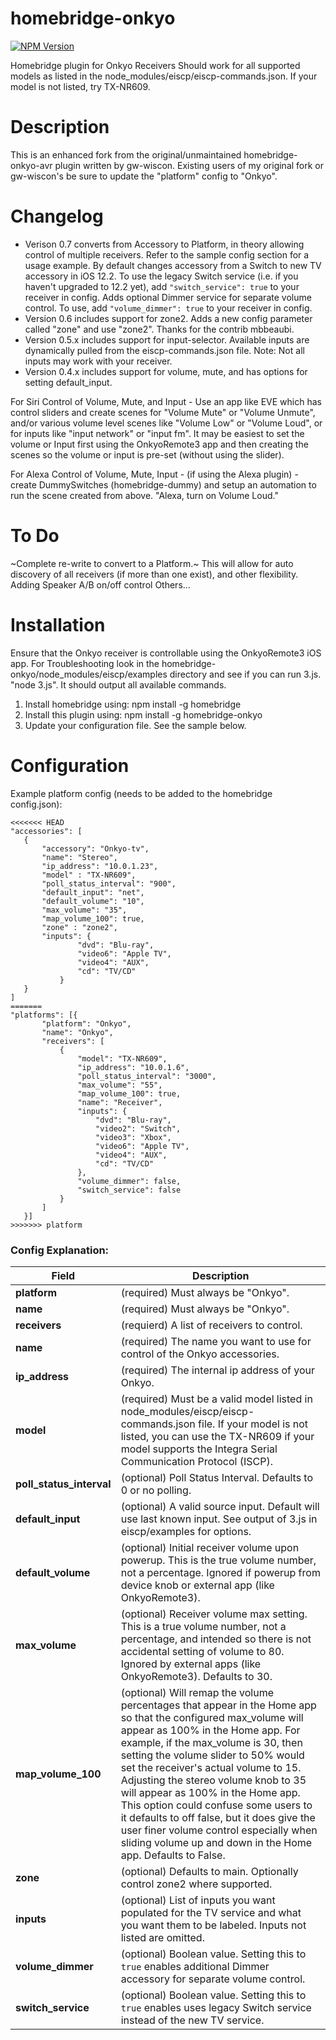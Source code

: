 # homebridge-onkyo
[![NPM Version](https://img.shields.io/npm/v/homebridge-onkyo.svg)](https://www.npmjs.com/package/homebridge-onkyo)

Homebridge plugin for Onkyo Receivers
Should work for all supported models as listed in the node_modules/eiscp/eiscp-commands.json. If your model is not listed, try TX-NR609.

# Description

This is an enhanced fork from the original/unmaintained homebridge-onkyo-avr plugin written by gw-wiscon.
Existing users of my original fork or gw-wiscon's be sure to update the "platform" config to "Onkyo".

# Changelog

* Verison 0.7 converts from Accessory to Platform, in theory allowing control of multiple receivers. Refer to the sample config section for a usage example. By default changes accessory from a Switch to new TV accessory in iOS 12.2. To use the legacy Switch service (i.e. if you haven't upgraded to 12.2 yet), add `"switch_service": true` to your receiver in config. Adds optional Dimmer service for separate volume control. To use, add `"volume_dimmer": true` to your receiver in config.
* Version 0.6 includes support for zone2. Adds a new config parameter called "zone" and use "zone2". Thanks for the contrib mbbeaubi.
* Version 0.5.x includes support for input-selector. Available inputs are dynamically pulled from the eiscp-commands.json file. Note: Not all inputs may work with your receiver.
* Version 0.4.x includes support for volume, mute, and has options for setting default_input.

For Siri Control of Volume, Mute, and Input - Use an app like EVE which has control sliders and create scenes for "Volume Mute" or "Volume Unmute", and/or various volume level scenes like "Volume Low" or "Volume Loud", or for inputs like "input network" or "input fm". It may be easiest to set the volume or Input first using the OnkyoRemote3 app and then creating the scenes so the volume or input is pre-set (without using the slider).

For Alexa Control of Volume, Mute, Input - (if using the Alexa plugin) - create DummySwitches (homebridge-dummy) and setup an automation to run the scene created from above. "Alexa, turn on Volume Loud."

# To Do

~Complete re-write to convert to a Platform.~ This will allow for auto discovery of all receivers (if more than one exist), and other flexibility.
Adding Speaker A/B on/off control
Others...

# Installation

Ensure that the Onkyo receiver is controllable using the OnkyoRemote3 iOS app.
For Troubleshooting look in the homebridge-onkyo/node_modules/eiscp/examples directory and see if you can run 3.js. "node 3.js". It should output all available commands.

1. Install homebridge using: npm install -g homebridge
2. Install this plugin using: npm install -g homebridge-onkyo
3. Update your configuration file. See the sample below.

# Configuration

Example platform config (needs to be added to the homebridge config.json):
 ```
<<<<<<< HEAD
"accessories": [
	{
		"accessory": "Onkyo-tv",
		"name": "Stereo",
		"ip_address": "10.0.1.23",
		"model" : "TX-NR609",
		"poll_status_interval": "900",
		"default_input": "net",
		"default_volume": "10",
		"max_volume": "35",
		"map_volume_100": true,
		"zone" : "zone2",
		"inputs": {
				"dvd": "Blu-ray",
				"video6": "Apple TV",
				"video4": "AUX",
				"cd": "TV/CD"
			}
	}
]
=======
"platforms": [{
        "platform": "Onkyo",
        "name": "Onkyo",
        "receivers": [
            {
                "model": "TX-NR609",
                "ip_address": "10.0.1.6",
                "poll_status_interval": "3000",
                "max_volume": "55",
                "map_volume_100": true,
                "name": "Receiver",
                "inputs": {
                    "dvd": "Blu-ray",
                    "video2": "Switch",
                    "video3": "Xbox",
                    "video6": "Apple TV",
                    "video4": "AUX",
                    "cd": "TV/CD"
                },
                "volume_dimmer": false,
				"switch_service": false
            }
        ]
    }]
>>>>>>> platform
 ```
### Config Explanation:

Field           			| Description
----------------------------|------------
**platform**   			| (required) Must always be "Onkyo".
**name**        			| (required) Must always be "Onkyo".
**receivers**				| (requierd) A list of receivers to control.
**name**					| (required) The name you want to use for control of the Onkyo accessories.
**ip_address**  			| (required) The internal ip address of your Onkyo.
**model**					| (required) Must be a valid model listed in node_modules/eiscp/eiscp-commands.json file. If your model is not listed, you can use the TX-NR609 if your model supports the Integra Serial Communication Protocol (ISCP).
**poll_status_interval**  	| (optional) Poll Status Interval. Defaults to 0 or no polling.
**default_input**  			| (optional) A valid source input. Default will use last known input. See output of 3.js in eiscp/examples for options.
**default_volume**  		| (optional) Initial receiver volume upon powerup. This is the true volume number, not a percentage. Ignored if powerup from device knob or external app (like OnkyoRemote3).
**max_volume**  			| (optional) Receiver volume max setting. This is a true volume number, not a percentage, and intended so there is not accidental setting of volume to 80. Ignored by external apps (like OnkyoRemote3). Defaults to 30.
**map_volume_100**  		| (optional) Will remap the volume percentages that appear in the Home app so that the configured max_volume will appear as 100% in the Home app. For example, if the max_volume is 30, then setting the volume slider to 50% would set the receiver's actual volume to 15. Adjusting the stereo volume knob to 35 will appear as 100% in the Home app. This option could confuse some users to it defaults to off false, but it does give the user finer volume control especially when sliding volume up and down in the Home app. Defaults to False.
**zone**              		| (optional) Defaults to main. Optionally control zone2 where supported.
**inputs**					| (optional) List of inputs you want populated for the TV service and what you want them to be labeled. Inputs not listed are omitted.
**volume_dimmer**					| (optional) Boolean value. Setting this to `true` enables additional Dimmer accessory for separate volume control.
**switch_service**					| (optional) Boolean value. Setting this to `true` enables uses legacy Switch service instead of the new TV service.
